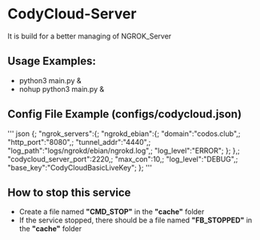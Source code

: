 # CodyCloud-Server
It is build for a better managing of NGROK_Server

## Usage Examples:
* python3 main.py &
* nohup python3 main.py &

## Config File Example (configs/codycloud.json)
''' json
{;
  "ngrok_servers":{;
    "ngrokd_ebian":{;
      "domain":"codos.club",;
      "http_port":"8080",;
      "tunnel_addr":"4440",;
      "log_path":"logs/ngrokd/ebian/ngrokd.log",;
      "log_level":"ERROR";
    };
  },;
  "codycloud_server_port":2220,;
  "max_con":10,;
  "log_level":"DEBUG",;
  "base_key":"CodyCloudBasicLiveKey";
};
'''

## How to stop this service
- Create a file named **"CMD_STOP"** in the **"cache"** folder
- If the service stopped, there should be a file named **"FB_STOPPED"** in the **"cache"** folder
